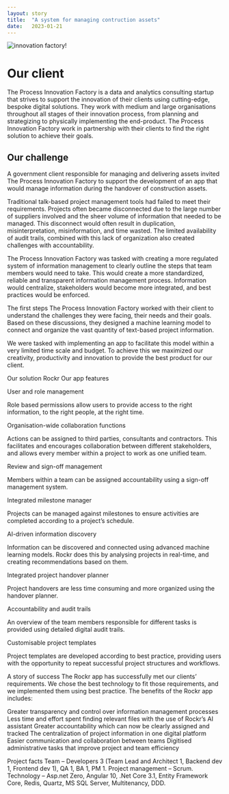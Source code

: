 ```yaml
---
layout: story
title:  "A system for managing contruction assets"
date:   2023-01-21
---
```


![innovation factory!](/assets/images/image_2021_08_11T13_22_37_079Z.png)

# Our client

The Process Innovation Factory is a data and analytics consulting startup that strives to support the innovation of their clients using cutting-edge, bespoke digital solutions. They work with medium and large organisations throughout all stages of their innovation process, from planning and strategizing to physically implementing the end-product. The Process Innovation Factory work in partnership with their clients to find the right solution to achieve their goals.

## Our challenge
A government client responsible for managing and delivering assets invited The Process Innovation Factory to support the development of an app that would manage information during the handover of construction assets.

Traditional talk-based project management tools had failed to meet their requirements. Projects often became disconnected due to the large number of suppliers involved and the sheer volume of information that needed to be managed. This disconnect would often result in duplication, misinterpretation, misinformation, and time wasted. The limited availability of audit trails, combined with this lack of organization also created challenges with accountability.

The Process Innovation Factory was tasked with creating a more regulated system of information management to clearly outline the steps that team members would need to take. This would create a more standardized, reliable and transparent information management process. Information would centralize, stakeholders would become more integrated, and best practices would be enforced.

The first steps
The Process Innovation Factory worked with their client to understand the challenges they were facing, their needs and their goals. Based on these discussions, they designed a machine learning model to connect and organize the vast quantity of text-based project information.

We were tasked with implementing an app to facilitate this model within a very limited time scale and budget. To achieve this we maximized our creativity, productivity and innovation to provide the best product for our client.


Our solution Rockr
Our app features

User and role management

Role based permissions allow users to provide access to the right information, to the right people, at the right time.

Organisation-wide collaboration functions

Actions can be assigned to third parties, consultants and contractors. This facilitates and encourages collaboration between different stakeholders, and allows every member within a project to work as one unified team.

Review and sign-off management

Members within a team can be assigned accountability using a sign-off management system.

Integrated milestone manager

Projects can be managed against milestones to ensure activities are completed according to a project’s schedule.

AI-driven information discovery

Information can be discovered and connected using advanced machine learning models. Rockr does this by analysing projects in real-time, and creating recommendations based on them.

Integrated project handover planner

Project handovers are less time consuming and more organized using the handover planner.

Accountability and audit trails

An overview of the team members responsible for different tasks is provided using detailed digital audit trails.

Customisable project templates

Project templates are developed according to best practice, providing users with the opportunity to repeat successful project structures and workflows.


A story of success
The Rockr app has successfully met our clients’ requirements. We chose the best technology to fit those requirements, and we implemented them using best practice. The benefits of the Rockr app includes:

Greater transparency and control over information management processes
Less time and effort spent finding relevant files with the use of Rockr’s AI assistant
Greater accountability which can now be clearly assigned and tracked
The centralization of project information in one digital platform
Easier communication and collaboration between teams
Digitised administrative tasks that improve project and team efficiency

Project facts
Team – Developers 3 (Team Lead and Architect 1, Backend dev 1, Frontend dev 1), QA 1, BA 1, PM 1.
Project management – Scrum.
Technology – Asp.net Zero, Angular 10, .Net Core 3.1, Entity Framework Core, Redis, Quartz, MS SQL Server, Multitenancy, DDD.
